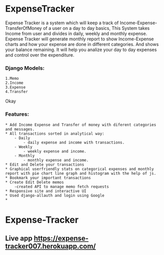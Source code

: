 # ExpenseTracker
Expense Tracker is a system which will keep a track of Income-Expense-TransferOfMoney of a user on a day to day basics, This System takes Income from user and divides in daily, weekly and monthly expense. Expense Tracker  will generate monthly report to show Income-Expense charts and how your expense are done in different categories. And shows your balance remaining.
It will help you analize your day to day expenses and control over the expenditure.


### Django Models:
    1.Memo
    2.Income
    3.Expense
    4.Transfer
Okay    

### Features:

    * Add Income Expense and Transfer of money with diferent categories and messages.
    * All transactions sorted in analytical way:
        - Daily
            - daily expense and income with transactions.
        - Weekly
            - weekly expense and income.
        - Monthly
            - monthly expense and income.
    * Edit and Delete your transactions 
    * Graphical userfriendly stats on categorical expenses and monthly report with pie chart line graph and histogram with the help of js.
    * Bookmark your important transactions
    * Create Edit Delete memos
        -created API to manage memo fetch requests
    * Responsive site and interactive UI
    * Used django-allauth and login using Google  
    * 
# Expense-Tracker 
## Live app https://expense-tracker007.herokuapp.com/
